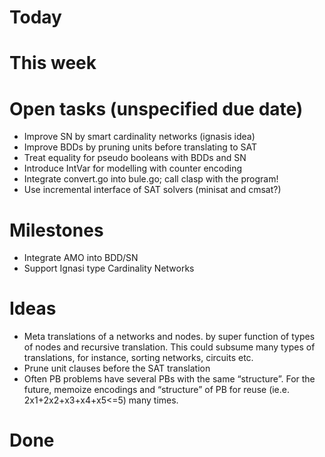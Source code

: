 Today
=====

This week
=========

Open tasks (unspecified due date)
=================================
* Improve SN by smart cardinality networks (ignasis idea)
* Improve BDDs by pruning units before translating to SAT
* Treat equality for pseudo booleans with BDDs and SN
* Introduce IntVar for modelling with counter encoding
* Integrate convert.go into bule.go; call clasp with the program!
* Use incremental interface of SAT solvers (minisat and cmsat?)

Milestones
==========
* Integrate AMO into BDD/SN
* Support Ignasi type Cardinality Networks

Ideas
=====
* Meta translations of a networks and nodes. by super function of types of
  nodes and recursive translation. This could subsume many types of
  translations, for instance, sorting networks, circuits etc. 
* Prune unit clauses before the SAT translation
* Often PB problems have several PBs with the same “structure”. 
    For the future,  memoize encodings and “structure” of PB for reuse (ie.e. 2x1+2x2+x3+x4+x5<=5) many times. 

Done
====
